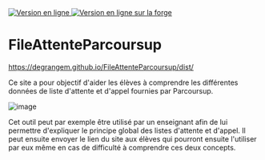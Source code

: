 <a href="https://degrangem.github.io/FileAttenteParcoursup/dist/index.html">
  <img src="https://badgen.net/badge/FileAttenteParcoursup/Version%20en%20ligne/?icon=github" alt="Version en ligne"/>
</a>
<a href="https://degrangem.forge.aeif.fr/FileAttenteParcoursup/dist/index.html">
  <img src="https://badgen.net/badge/FileAttenteParcoursup/Version%20en%20ligne%20sur%20la%20forge/?icon=gitlab" alt="Version en ligne sur la forge" /></a>

# FileAttenteParcoursup

https://degrangem.github.io/FileAttenteParcoursup/dist/

Ce site a pour objectif d'aider les élèves à comprendre les différentes données de liste d'attente et d'appel fournies par Parcoursup.

![image](https://github.com/DegrangeM/FileAttenteParcoursup/assets/53106394/46a2a7ee-e84c-47a9-8db3-6b25b04adf2c)

Cet outil peut par exemple être utilisé par un enseignant afin de lui permettre d'expliquer le principe global des listes d'attente et d'appel. Il peut ensuite envoyer le lien du site aux élèves qui pourront ensuite l'utiliser par eux même en cas de difficulté à comprendre ces deux concepts.
